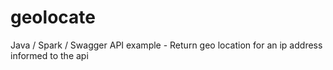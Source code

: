 # geolocate
Java / Spark / Swagger API example - Return geo location for an ip address informed to the api
